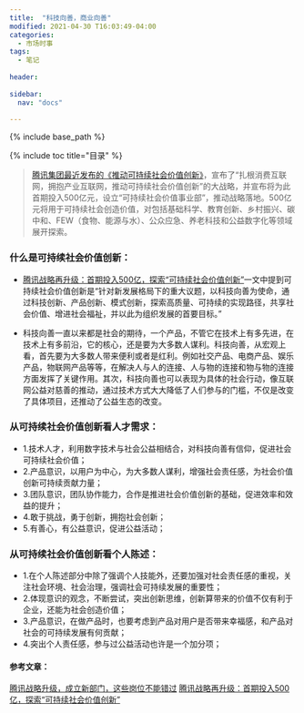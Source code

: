 ```yaml
---
title:  "科技向善，商业向善"
modified: 2021-04-30 T16:03:49-04:00
categories: 
  - 市场时事
tags:
  - 笔记
  
header:
 
sidebar:
  nav: "docs"
  
---
```


{% include base_path %}

{% include toc title="目录" %}


> [腾讯集团最近发布的《推动可持续社会价值创新》](https://mp.weixin.qq.com/s/9DO_pl9r0rA7tynwmELtOA)，宣布了“扎根消费互联网，拥抱产业互联网，推动可持续社会价值创新”的大战略，并宣布将为此首期投入500亿元，设立“可持续社会价值事业部”，推动战略落地。500亿元将用于可持续社会创造价值，对包括基础科学、教育创新、乡村振兴、碳中和、FEW（食物、能源与水）、公众应急、养老科技和公益数字化等领域展开探索。

### 什么是可持续社会价值创新：

- [腾讯战略再升级：首期投入500亿，探索“可持续社会价值创新”](https://mp.weixin.qq.com/s/9puAGSuORGeZ7-8EbK_xRQ)一文中提到可持续社会价值创新是“针对新发展格局下的重大议题，以科技向善为使命，通过科技创新、产品创新、模式创新，探索高质量、可持续的实现路径，共享社会价值、增进社会福祉，并以此为组织发展的首要目标。”

- 科技向善一直以来都是社会的期待，一个产品，不管它在技术上有多先进，在技术上有多前沿，它的核心，还是要为大多数人谋利。科技向善，从宏观上看，首先要为大多数人带来便利或者是红利。例如社交产品、电商产品、娱乐产品，物联网产品等等，在解决人与人的连接、人与物的连接和物与物的连接方面发挥了关键作用。其次，科技向善也可以表现为具体的社会行动，像互联网公益对慈善的推动，通过技术方式大大降低了人们参与的门槛，不仅是改变了具体项目，还推动了公益生态的改变。

### 从可持续社会价值创新看人才需求：
- 1.技术人才，利用数字技术与社会公益相结合，对科技向善有信仰，促进社会可持续社会价值；
- 2.产品意识，以用户为中心，为大多数人谋利，增强社会责任感，为社会价值创新可持续贡献力量；
- 3.团队意识，团队协作能力，合作是推进社会价值创新的基础，促进效率和效益的提升；
- 4.敢于挑战，勇于创新，拥抱社会创新；
- 5.有善心，有公益意识，促进公益活动；

### 从可持续社会价值创新看个人陈述：
- 1.在个人陈述部分中除了强调个人技能外，还要加强对社会责任感的重视，关注社会环境、社会治理，强调社会可持续发展的重要性；
- 2.体现意识的观念，不断尝试，突出创新思维，创新算带来的价值不仅有利于企业，还能为社会创造价值；
- 3.产品意识，在做产品时，也要考虑到产品对用户是否带来幸福感，和产品对社会的可持续发展有何贡献；
- 4.突出个人责任感，参与过公益活动也许是一个加分项；

#### 参考文章：
[腾讯战略升级，成立新部门，这些岗位不能错过](https://mp.weixin.qq.com/s/9DO_pl9r0rA7tynwmELtOA)
[腾讯战略再升级：首期投入500亿，探索“可持续社会价值创新”](https://mp.weixin.qq.com/s/9puAGSuORGeZ7-8EbK_xRQ)